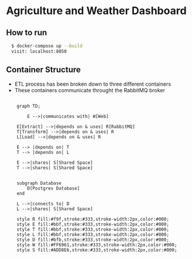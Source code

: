 # Agriculture and Weather Dashboard

## How to run

```bash
  $ docker-compose up --build
  visit: localhost:8050
```

## Container Structure

- ETL process has been broken down to three different containers
- These containers communicate throught the RabbitMQ broker

```mermaid

    graph TD;
		
		E -->|communicates with| W[Web]

    E[Extract] -->|depends on & uses| R[RabbitMQ]
    T[Transform] -->|depends on & uses| R
    L[Load] -->|depends on & uses| R
    
    E --> |depends on| T
    T --> |depends on| L
    
    E -->|shares| S[Shared Space]
    T -->|shares| S[Shared Space]


    subgraph Database
        D[Postgres Database]
    end

    L -->|connects to| D
    L -->|shares| S[Shared Space]

    style R fill:#f9f,stroke:#333,stroke-width:2px,color:#000;
    style E fill:#bbf,stroke:#333,stroke-width:2px,color:#000;
    style T fill:#bbf,stroke:#333,stroke-width:2px,color:#000;
    style L fill:#bbf,stroke:#333,stroke-width:2px,color:#000;
    style D fill:#bfb,stroke:#333,stroke-width:2px,color:#000;
    style W fill:#FF6961,stroke:#333,stroke-width:2px,color:#000;
    style S fill:#ADD8E6,stroke:#333,stroke-width:2px,color:#000;
```